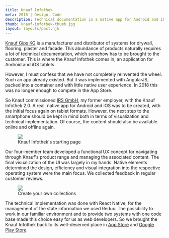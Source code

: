 ```yaml
---
title: Knauf Infothek
meta: 2018 | Design, Code
description: Technical documentation in a native app for Android and iOS.
thumb: knauf-infothek-thumb.jpg
layout: layouts/post.njk
---
```


<a href="https://www.knauf.de/" target="_blank" rel="noopener noreferrer">Knauf Gips KG</a> is a manufacturer and distributor of systems for drywall, flooring, plaster and facade. This abundance of products naturally requires a lot of technical documentation, which somehow has to be brought to the customer. This is where the Knauf Infothek comes in, an application for Android and iOS tablets.

However, I must confess that we have not completely reinvented the wheel. Such an app already existed. But it was implemented with AngularJS, packed into a container and with little native user experience. In 2018 this was no longer enough to compete in the App Store.

So Knauf commissioned <a href="https://irs-nbg.de/" target="_blank" rel="noopener noreferrer">IRS GmbH</a>, my former employer, with the Knauf Infothek 2.0. A real, native app for Android and iOS was to be created, with the initial focus again on tablet formats. However, the next step to the smartphone should be kept in mind both in terms of visualization and technical implementation. Of course, the content should also be available online and offline again.

<figure>
  <img src="{{ '/img/portfolio/knauf-infothek-detail-01.jpg' | url }}">
  <figcaption class="post__caption">Knauf Infothek's starting page</figcaption>
</figure>

Our four-member team developed a functional UX concept for navigating through Knauf's product range and managing the associated content. The final visualization of the UI was largely in my hands. Native elements determined the design, efficiency and visual integration into the respective operating system were the main focus. We collected feedback in regular customer reviews.

<figure>
  <img src="{{ '/img/portfolio/knauf-infothek-detail-02.jpg' | url }}">
  <figcaption class="post__caption">Create your own collections</figcaption>
</figure>

The technical implementation was done with React Native, for the management of the state information we used Redux. The possibility to work in our familiar environment and to provide two systems with one code base made this choice easy for us as web developers. So we brought the Knauf Infothek back to its well-deserved place in <a href="https://apps.apple.com/de/app/knauf-infothek/id949469695/" target="_blank" rel="noopener noreferrer">App Store</a> and <a href="https://play.google.com/store/apps/details?id=de.knauf.infothek/" target="_blank" rel="noopener noreferrer">Google Play Store</a>.
